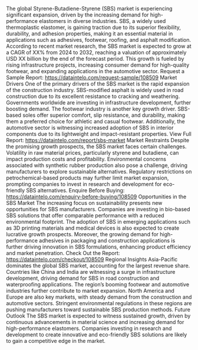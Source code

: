 The global Styrene-Butadiene-Styrene (SBS) market is experiencing significant expansion, driven by the increasing demand for high-performance elastomers in diverse industries. SBS, a widely used thermoplastic elastomer, is gaining traction due to its superior flexibility, durability, and adhesion properties, making it an essential material in applications such as adhesives, footwear, roofing, and asphalt modification.
According to recent market research, the SBS market is expected to grow at a CAGR of XX% from 2024 to 2032, reaching a valuation of approximately USD XX billion by the end of the forecast period. This growth is fueled by rising infrastructure projects, increasing consumer demand for high-quality footwear, and expanding applications in the automotive sector.
Request a Sample Report: https://dataintelo.com/request-sample/108509
Market Drivers
One of the primary drivers of the SBS market is the rapid expansion of the construction industry. SBS-modified asphalt is widely used in road construction due to its excellent resistance to cracking and weathering. Governments worldwide are investing in infrastructure development, further boosting demand.
The footwear industry is another key growth driver. SBS-based soles offer superior comfort, slip resistance, and durability, making them a preferred choice for athletic and casual footwear. Additionally, the automotive sector is witnessing increased adoption of SBS in interior components due to its lightweight and impact-resistant properties.
View Full Report: https://dataintelo.com/report/sbs-market
Market Restraints
Despite the promising growth prospects, the SBS market faces certain challenges. Volatility in raw material prices, particularly styrene and butadiene, can impact production costs and profitability. Environmental concerns associated with synthetic rubber production also pose a challenge, driving manufacturers to explore sustainable alternatives.
Regulatory restrictions on petrochemical-based products may further limit market expansion, prompting companies to invest in research and development for eco-friendly SBS alternatives.
Enquire Before Buying: https://dataintelo.com/enquiry-before-buying/108509
Opportunities in the SBS Market
The increasing focus on sustainability presents new opportunities for SBS manufacturers. Companies are investing in bio-based SBS solutions that offer comparable performance with a reduced environmental footprint. The adoption of SBS in emerging applications such as 3D printing materials and medical devices is also expected to create lucrative growth prospects.
Moreover, the growing demand for high-performance adhesives in packaging and construction applications is further driving innovation in SBS formulations, enhancing product efficiency and market penetration.
Check Out the Report: https://dataintelo.com/checkout/108509
Regional Insights
Asia-Pacific dominates the global SBS market, accounting for the largest revenue share. Countries like China and India are witnessing a surge in infrastructure development, driving demand for SBS in road construction and waterproofing applications. The region’s booming footwear and automotive industries further contribute to market expansion.
North America and Europe are also key markets, with steady demand from the construction and automotive sectors. Stringent environmental regulations in these regions are pushing manufacturers toward sustainable SBS production methods.
Future Outlook
The SBS market is expected to witness sustained growth, driven by continuous advancements in material science and increasing demand for high-performance elastomers. Companies investing in research and development to create innovative and eco-friendly SBS solutions are likely to gain a competitive edge in the market.
